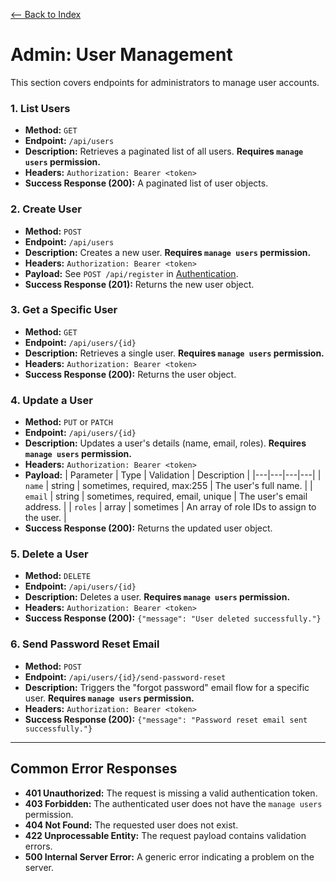 [<-- Back to Index](../api_documentation.md)

# Admin: User Management

This section covers endpoints for administrators to manage user accounts.

### 1. List Users

- **Method:** `GET`
- **Endpoint:** `/api/users`
- **Description:** Retrieves a paginated list of all users. **Requires `manage users` permission.**
- **Headers:** `Authorization: Bearer <token>`
- **Success Response (200):** A paginated list of user objects.

### 2. Create User

- **Method:** `POST`
- **Endpoint:** `/api/users`
- **Description:** Creates a new user. **Requires `manage users` permission.**
- **Headers:** `Authorization: Bearer <token>`
- **Payload:** See `POST /api/register` in [Authentication](./authentication.md).
- **Success Response (201):** Returns the new user object.

### 3. Get a Specific User

- **Method:** `GET`
- **Endpoint:** `/api/users/{id}`
- **Description:** Retrieves a single user. **Requires `manage users` permission.**
- **Headers:** `Authorization: Bearer <token>`
- **Success Response (200):** Returns the user object.

### 4. Update a User

- **Method:** `PUT` or `PATCH`
- **Endpoint:** `/api/users/{id}`
- **Description:** Updates a user's details (name, email, roles). **Requires `manage users` permission.**
- **Headers:** `Authorization: Bearer <token>`
- **Payload:**
| Parameter | Type | Validation | Description |
|---|---|---|---|
| `name` | string | sometimes, required, max:255 | The user's full name. |
| `email` | string | sometimes, required, email, unique | The user's email address. |
| `roles` | array | sometimes | An array of role IDs to assign to the user. |
- **Success Response (200):** Returns the updated user object.

### 5. Delete a User

- **Method:** `DELETE`
- **Endpoint:** `/api/users/{id}`
- **Description:** Deletes a user. **Requires `manage users` permission.**
- **Headers:** `Authorization: Bearer <token>`
- **Success Response (200):** `{"message": "User deleted successfully."}`

### 6. Send Password Reset Email

- **Method:** `POST`
- **Endpoint:** `/api/users/{id}/send-password-reset`
- **Description:** Triggers the "forgot password" email flow for a specific user. **Requires `manage users` permission.**
- **Headers:** `Authorization: Bearer <token>`
- **Success Response (200):** `{"message": "Password reset email sent successfully."}`

---

## Common Error Responses

- **401 Unauthorized:** The request is missing a valid authentication token.
- **403 Forbidden:** The authenticated user does not have the `manage users` permission.
- **404 Not Found:** The requested user does not exist.
- **422 Unprocessable Entity:** The request payload contains validation errors.
- **500 Internal Server Error:** A generic error indicating a problem on the server.
